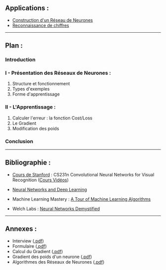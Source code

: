 ## Applications :

- [Construction d'un Réseau de Neurones](Neural%20Network/index.html)
- [Reconnaissance de chiffres](ConvNet/index.html)

---

## Plan :

### Introduction

### I - Présentation des Réseaux de Neurones :

1. Structure et fonctionnement
2. Types d'exemples
3. Forme d'apprentissage

### II - L'Apprentissage :

1. Calculer l'erreur : la fonction Cost/Loss
2. Le Gradient
3. Modification des poids

### Conclusion

---

## Bibliographie :

- [Cours de Stanford](http://cs231n.github.io/) : CS231n Convolutional Neural Networks for Visual Recognition
([Cours Vidéos](https://www.youtube.com/playlist?list=PLLvH2FwAQhnpj1WEB-jHmPuUeQ8mX-XXG))

- [Neural Networks and Deep Learning](http://neuralnetworksanddeeplearning.com/)

- Machine Learning Mastery : [A Tour of Machine Learning Algorithms](http://machinelearningmastery.com/a-tour-of-machine-learning-algorithms/)

- Welch Labs : [Neural Networks Demystified](https://www.youtube.com/watch?v=bxe2T-V8XRs)

---

## Annexes :
- Interview ([.pdf](https://drive.google.com/open?id=0ByVoBueOuTdpU2MwZFNfeHhHVzA))
- Formulaire ([.pdf](https://drive.google.com/open?id=0ByVoBueOuTdpWG5tRUFLdGd0U2c))
- Calcul du Gradient ([.pdf](https://drive.google.com/open?id=0ByVoBueOuTdpM2FuOER0SFI3eGc))
- Gradient des poids d'un neurone ([.pdf](https://drive.google.com/open?id=0ByVoBueOuTdpN1RreS1jaVh6S2s))
- Algorithmes des Réseaux de Neurones ([.pdf](https://drive.google.com/open?id=0ByVoBueOuTdpM2JVYTdnRWlpcE0))


